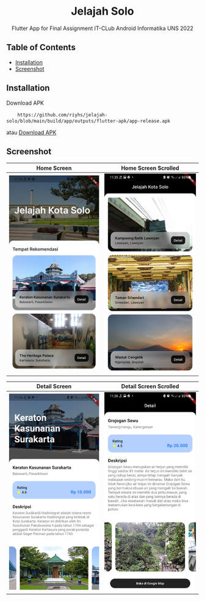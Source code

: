 <h1 align="center">
  Jelajah Solo
</h1>
<p align="center">
  Flutter App for Final Assignment IT-CLub Android Informatika UNS 2022

## Table of Contents
- [Installation](#installation)
- [Screenshot](#screenshot)

## Installation

Download APK 
```
    https://github.com/riyhs/jelajah-solo/blob/main/build/app/outputs/flutter-apk/app-release.apk
```
atau [Download APK](https://github.com/riyhs/jelajah-solo/blob/main/build/app/outputs/flutter-apk/app-release.apk)


## Screenshot

|Home Screen|Home Screen Scrolled|
|--|--|
|![](assets/ss/Screenshot_20221231-233542.jpg?raw=true)|![](assets/ss/Screenshot_20221231-233554.jpg?raw=true)|

|Detail Screen|Detail Screen Scrolled|
|--|--|
|![](assets/ss/Screenshot_20221231-233609.jpg?raw=true)|![](assets/ss/Screenshot_20221231-233637.jpg?raw=true)|
